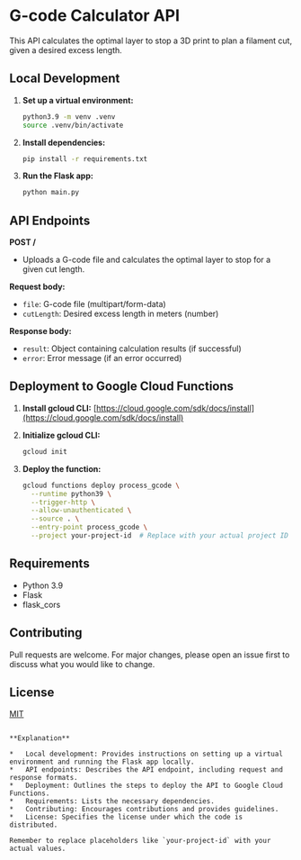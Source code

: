 # G-code Calculator API

This API calculates the optimal layer to stop a 3D print to plan a filament cut, given a desired excess length.

## Local Development

1. **Set up a virtual environment:**
   ```bash
   python3.9 -m venv .venv
   source .venv/bin/activate
   ```
    
2. **Install dependencies:**
   ```bash
   pip install -r requirements.txt
   ```

3. **Run the Flask app:**
   ```bash
   python main.py
   ```

## API Endpoints

**POST /**

*   Uploads a G-code file and calculates the optimal layer to stop for a given cut length.

**Request body:**

*   `file`: G-code file (multipart/form-data)
*   `cutLength`: Desired excess length in meters (number)

**Response body:**

*   `result`: Object containing calculation results (if successful)
*   `error`: Error message (if an error occurred)

## Deployment to Google Cloud Functions

1. **Install gcloud CLI:**
   [https://cloud.google.com/sdk/docs/install](https://cloud.google.com/sdk/docs/install)

2. **Initialize gcloud CLI:**
   ```bash
   gcloud init
   ```

3. **Deploy the function:**
   ```bash
   gcloud functions deploy process_gcode \
     --runtime python39 \
     --trigger-http \
     --allow-unauthenticated \
     --source . \
     --entry-point process_gcode \
     --project your-project-id  # Replace with your actual project ID
   ```

## Requirements

*   Python 3.9
*   Flask
*   flask_cors

## Contributing

Pull requests are welcome. For major changes, please open an issue first to discuss what you would like to change.

## License

[MIT](https://choosealicense.com/licenses/mit/)
```

**Explanation**

*   Local development: Provides instructions on setting up a virtual environment and running the Flask app locally.
*   API endpoints: Describes the API endpoint, including request and response formats.
*   Deployment: Outlines the steps to deploy the API to Google Cloud Functions.
*   Requirements: Lists the necessary dependencies.
*   Contributing: Encourages contributions and provides guidelines.
*   License: Specifies the license under which the code is distributed.

Remember to replace placeholders like `your-project-id` with your actual values.